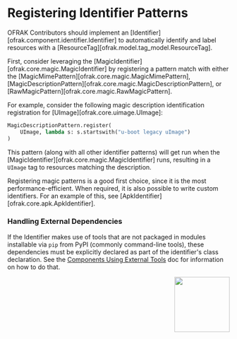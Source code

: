 # Registering Identifier Patterns
OFRAK Contributors should implement an [Identifier][ofrak.component.identifier.Identifier] to automatically identify and label resources with a [ResourceTag][ofrak.model.tag_model.ResourceTag].

First, consider leveraging the [MagicIdentifier][ofrak.core.magic.MagicIdentifier] by registering a pattern match with either the [MagicMimePattern][ofrak.core.magic.MagicMimePattern], [MagicDescriptionPattern][ofrak.core.magic.MagicDescriptionPattern], or [RawMagicPattern][ofrak.core.magic.RawMagicPattern].

For example, consider the following magic description identification registration for [UImage][ofrak.core.uimage.UImage]:

```python
MagicDescriptionPattern.register(
    UImage, lambda s: s.startswith("u-boot legacy uImage")
)
```

This pattern (along with all other identifier patterns) will get run when the [MagicIdentifier][ofrak.core.magic.MagicIdentifier] runs, resulting in a `UImage` tag to resources matching the description.

Registering magic patterns is a good first choice, since it is the most performance-efficient.
When required, it is also possible to write custom identifiers. For an example of this, see [ApkIdentifier][ofrak.core.apk.ApkIdentifier].

### Handling External Dependencies

If the Identifier makes use of tools that are not packaged in modules installable via `pip` from 
PyPI (commonly command-line tools), these dependencies must be explicitly declared as part of the 
identifier's class declaration. See the [Components Using External Tools](./external_tools.md) doc 
for information on how to do that.

<div align="right">
<img src="../../assets/square_01.png" width="125" height="125">
</div>
